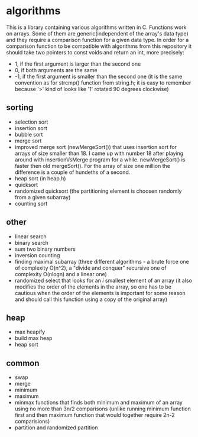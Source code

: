 # algorithms

This is a library containing various algorithms written in C. Functions work on arrays. Some of them are generic(independent of the array's data type) and they require a comparison function for a given data type. In order for a comparison function to be compatible with algorithms from this repository it should take two pointers to const voids and return an int, more precisely:
 - 1, if the first argument is larger than the second one
 - 0, if both arguments are the same
 - -1, if the first argument is smaller than the second one
(it is the same convention as for strcmp() function from string.h; it is easy to remember because '>' kind of looks like '1' rotated 90 degrees clockwise) 

## sorting
 - selection sort
 - insertion sort
 - bubble sort
 - merge sort
 - improved merge sort (newMergeSort()) that uses insertion sort for arrays of size smaller than 18. I came up with number 18 after playing around with insertionVsMerge program for a while. newMergeSort() is faster then old mergeSort(). For the array of size one million the difference is a couple of hundeths of a second.
 - heap sort (in heap.h)
 - quicksort
 - randomized quicksort (the partitioning element is choosen randomly from a given subarray)
 - counting sort

## other
 - linear search
 - binary search
 - sum two binary numbers
 - inversion counting
 - finding maximal subarray (three different algorithms - a brute force one of
complexity O(n^2), a "divide and conquer" recursive one of complexity O(nlogn) and a linear one)
 - randomized select that looks for an *i* smallest element of an array (it also
   modifies the order of the elements in the array, so one has to be cautious
   when the order of the elements is important for some reason and should call this
   function using a copy of the original array)

## heap
 - max heapify
 - build max heap
 - heap sort

## common
 - swap
 - merge
 - minimum
 - maximum
 - minmax functions that finds both minimum and maximum of an array using no
   more than 3n/2 comparisons (unlike running minimum function first and then maximum function that
   would together require 2n-2 comparisions)
 - partition and randomized partition
